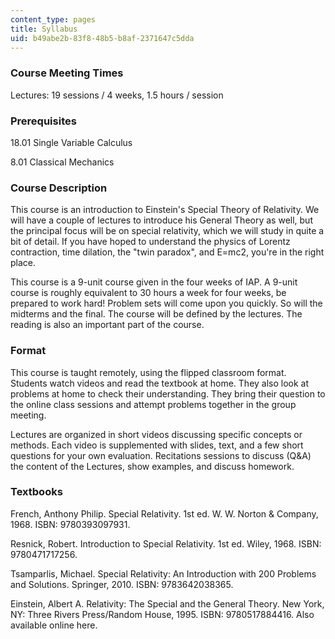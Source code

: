 ```yaml
---
content_type: pages
title: Syllabus
uid: b49abe2b-83f8-48b5-b8af-2371647c5dda
---
```

### Course Meeting Times

Lectures: 19 sessions / 4 weeks, 1.5 hours / session

### Prerequisites

18.01 Single Variable Calculus

8.01 Classical Mechanics

### Course Description

This course is an introduction to Einstein's Special Theory of Relativity. We will have a couple of lectures to introduce his General Theory as well, but the principal focus will be on special relativity, which we will study in quite a bit of detail. If you have hoped to understand the physics of Lorentz contraction, time dilation, the "twin paradox", and E=mc2, you're in the right place.

This course is a 9-unit course given in the four weeks of IAP. A 9-unit course is roughly equivalent to 30 hours a week for four weeks, be prepared to work hard! Problem sets will come upon you quickly. So will the midterms and the final. The course will be defined by the lectures. The reading is also an important part of the course.

### Format

This course is taught remotely, using the flipped classroom format. Students watch videos and read the textbook at home. They also look at problems at home to check their understanding. They bring their question to the online class sessions and attempt problems together in the group meeting.

Lectures are organized in short videos discussing specific concepts or methods. Each video is supplemented with slides, text, and a few short questions for your own evaluation. Recitations sessions to discuss (Q&A) the content of the Lectures, show examples, and discuss homework.

### Textbooks

French, Anthony Philip. Special Relativity. 1st ed. W. W. Norton & Company, 1968. ISBN: 9780393097931.

Resnick, Robert. Introduction to Special Relativity. 1st ed. Wiley, 1968. ISBN: 9780471717256.

Tsamparlis, Michael. Special Relativity: An Introduction with 200 Problems and Solutions. Springer, 2010. ISBN: 9783642038365.

Einstein, Albert A. Relativity: The Special and the General Theory. New York, NY: Three Rivers Press/Random House, 1995. ISBN: 9780517884416. Also available online here.